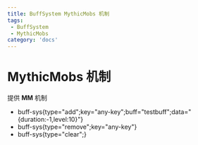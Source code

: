 ```yaml
---
title: BuffSystem MythicMobs 机制
tags:
 - BuffSystem
 - MythicMobs
category: 'docs'
---
```


# MythicMobs 机制

提供 **MM** 机制

- buff-sys\{type="add";key="any-key";buff="testbuff";data="\{duration:-1,level:10\}"\}
- buff-sys\{type="remove";key="any-key"\}
- buff-sys\{type="clear";\}
